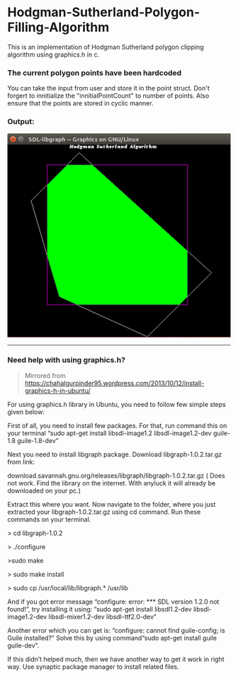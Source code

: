 # Hodgman-Sutherland-Polygon-Filling-Algorithm
This is an implementation of Hodgman Sutherland polygon clipping algorithm using graphics.h in c. 


### The current polygon points have been hardcoded 

You can take the input from user and store it in the point struct.
Don't forgert to innitialize the "innitialPointCount" to number of points. 
Also ensure that the points are stored in cyclic manner.

### Output:

![Alt text](/Demo.png?raw=true "Clipped output")

<hr>


### Need help with using graphics.h?


>Mirrored from https://chahalgurpinder95.wordpress.com/2013/10/12/install-graphics-h-in-ubuntu/

For using graphics.h library in Ubuntu, you need to follow few simple steps given below:

First of all, you need to install few packages. For that, run command this on your terminal “sudo apt-get install libsdl-image1.2 libsdl-image1.2-dev guile-1.8 guile-1.8-dev”

Next you need to install libgraph package. Download libgraph-1.0.2.tar.gz from link:

download.savannah.gnu.org/releases/libgraph/libgraph-1.0.2.tar.gz
( Does not work. Find the library on the internet. With anyluck it will already be downloaded on your pc.)

Extract this where you want. Now navigate to the folder, where you just extracted your libgraph-1.0.2.tar.gz using cd command. Run these commands on your terminal.

\> cd libgraph-1.0.2

\> ./configure

\>sudo make

\> sudo make install

\> sudo cp /usr/local/lib/libgraph.* /usr/lib


And if you got error message “configure: error: *** SDL version 1.2.0 not found!”, try installing it using: “sudo apt-get install libsdl1.2-dev libsdl-image1.2-dev libsdl-mixer1.2-dev libsdl-ttf2.0-dev”

Another error which you can get is: “configure: cannot find guile-config; is Guile installed?” Solve this by using command“sudo apt-get install guile guile-dev”.

If this didn’t helped much, then we have another way to get it work in right way. Use synaptic package manager to install related files.
